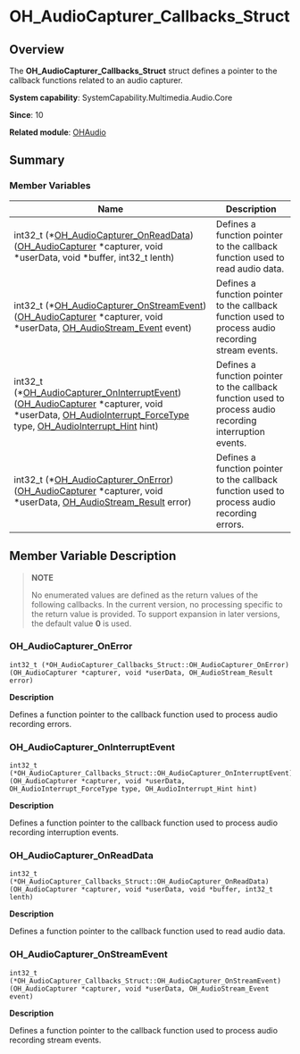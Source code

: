 # OH_AudioCapturer_Callbacks_Struct


## Overview

The **OH_AudioCapturer_Callbacks_Struct** struct defines a pointer to the callback functions related to an audio capturer.

**System capability**: SystemCapability.Multimedia.Audio.Core

**Since**: 10

**Related module**: [OHAudio](_o_h_audio.md)


## Summary


### Member Variables

| Name                   | Description|
|------------------------------------------------------| -------- |
| int32_t (\*[OH_AudioCapturer_OnReadData](#oh_audiocapturer_onreaddata))([OH_AudioCapturer](_o_h_audio.md#oh_audiocapturer) \*capturer, void \*userData, void \*buffer, int32_t lenth)                                                                                                                                 | Defines a function pointer to the callback function used to read audio data.| 
| int32_t (\*[OH_AudioCapturer_OnStreamEvent](#oh_audiocapturer_onstreamevent))([OH_AudioCapturer](_o_h_audio.md#oh_audiocapturer) \*capturer, void \*userData, [OH_AudioStream_Event](_o_h_audio.md#oh_audiostream_event) event)                                                                                       | Defines a function pointer to the callback function used to process audio recording stream events.| 
| int32_t (\*[OH_AudioCapturer_OnInterruptEvent](#oh_audiocapturer_oninterruptevent))([OH_AudioCapturer](_o_h_audio.md#oh_audiocapturer) \*capturer, void \*userData, [OH_AudioInterrupt_ForceType](_o_h_audio.md#oh_audiointerrupt_forcetype) type, [OH_AudioInterrupt_Hint](_o_h_audio.md#oh_audiointerrupt_hint) hint) | Defines a function pointer to the callback function used to process audio recording interruption events.| 
| int32_t (\*[OH_AudioCapturer_OnError](#oh_audiocapturer_onerror))([OH_AudioCapturer](_o_h_audio.md#oh_audiocapturer) \*capturer, void \*userData, [OH_AudioStream_Result](_o_h_audio.md#oh_audiostream_result) error)                                                                                                 | Defines a function pointer to the callback function used to process audio recording errors.| 


## Member Variable Description

> **NOTE**
>
> No enumerated values are defined as the return values of the following callbacks. In the current version, no processing specific to the return value is provided. To support expansion in later versions, the default value **0** is used.


### OH_AudioCapturer_OnError

```
int32_t (*OH_AudioCapturer_Callbacks_Struct::OH_AudioCapturer_OnError)(OH_AudioCapturer *capturer, void *userData, OH_AudioStream_Result error)
```

**Description**

Defines a function pointer to the callback function used to process audio recording errors.



### OH_AudioCapturer_OnInterruptEvent

```
int32_t (*OH_AudioCapturer_Callbacks_Struct::OH_AudioCapturer_OnInterruptEvent)(OH_AudioCapturer *capturer, void *userData, OH_AudioInterrupt_ForceType type, OH_AudioInterrupt_Hint hint)
```

**Description**

Defines a function pointer to the callback function used to process audio recording interruption events.



### OH_AudioCapturer_OnReadData

```
int32_t (*OH_AudioCapturer_Callbacks_Struct::OH_AudioCapturer_OnReadData)(OH_AudioCapturer *capturer, void *userData, void *buffer, int32_t lenth)
```

**Description**

Defines a function pointer to the callback function used to read audio data.


### OH_AudioCapturer_OnStreamEvent

```
int32_t (*OH_AudioCapturer_Callbacks_Struct::OH_AudioCapturer_OnStreamEvent)(OH_AudioCapturer *capturer, void *userData, OH_AudioStream_Event event)
```

**Description**

Defines a function pointer to the callback function used to process audio recording stream events.
